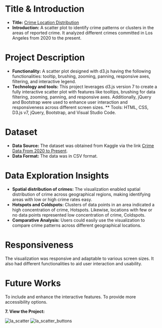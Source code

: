 
# Title & Introduction
- **Title:**  [Crime Location Distribution]()
- **Introduction:** A scatter plot to identify crime patterns or clusters in the areas of reported crime. It analyzed different crimes committed in Los Angeles from 2020 to the present. 

# Project Description
* **Functionality:** A scatter plot  designed with d3.js having the following functionalities: tooltip, brushing, zooming, panning, responsive axes, filtering, and interactive legend. 
* **Technology and tools:** This project leverages d3.js version 7 to create a fully interactive scatter plot with features like tooltips, brushing for data filtering, zooming, panning, and responsive axes. Additionally, jQuery and Bootstrap were used to enhance user interaction and responsiveness across different screen sizes.
  ** Tools: HTML, CSS, D3.js v7, jQuery, Bootstrap, and Visual Studio Code.

# Dataset
* **Data Source:** The dataset was obtained from Kaggle via the link [Crime Data From 2020 to Present](https://www.kaggle.com/datasets/shubhamgupta012/crime-data-from-2020-to-present).
* **Data Format:** The data was in CSV format.

# Data Exploration Insights
* **Spatial distribution of crimes:**
The visualization enabled spatial distribution of crime across geographical regions, making identifying areas with low or high crime rates easy.
* **Hotspots and Coldspots:**
Clusters of data points in an area indicated a high concentration of crime, Hotspots. Likewise, locations with few or no data points represented low concentration of crime, Coldspots. 
* **Comparative Analysis:**
Users could easily use the visualization to compare crime patterns across different geographical locations.


# Responsiveness
The visualization was responsive and adaptable to various screen sizes. It also had different functionalities to aid user interaction and usability.

# Future Works
To include and enhance the interactive features. To provide more accessibility options.

**7. View the Project:**


![la_scatter](https://github.com/ibraeh/LA-scatter-plot/assets/29314702/328508ae-206e-475e-bf67-62bc815cd9f6)
![la_scatter_buttons](https://github.com/ibraeh/LA-scatter-plot/assets/29314702/80044f17-4686-4f3d-a1b8-e40381ac58b4)

